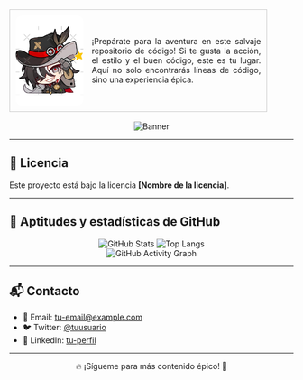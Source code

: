 <div style="display: flex; align-items: center; border: 1px solid #ccc; padding: 10px; width: fit-content;">

  <!-- Imagen alineada a la izquierda -->
  <img src="bot.png" alt="Avatar" width="120" style="margin-right: 15px; border-radius: 10px;">

  <!-- Texto alineado a la derecha -->
  <p style="text-align: justify; max-width: 300px; font-size: 14px;">
    ¡Prepárate para la aventura en este salvaje repositorio de código! Si te gusta la acción, el estilo y el buen código, este es tu lugar. Aquí no solo encontrarás líneas de código, sino una experiencia épica.
  </p>

</div>



<br>

<div align="center">
  <img src="some-boothill-gifs-v0-s34gs2v5zoqc1.gif" alt="Banner">
</div>




<hr>

<h2>📄 Licencia</h2>
<p>Este proyecto está bajo la licencia <strong>[Nombre de la licencia]</strong>.</p>

<hr>

<h2>🚀 Aptitudes y estadísticas de GitHub</h2>

<div align="center">
  <img src="https://github-readme-stats.vercel.app/api?username=FaceMdfk&show_icons=true&theme=tokyonight" alt="GitHub Stats" />
  <img src="https://github-readme-stats.vercel.app/api/top-langs/?username=FaceMdfk&layout=compact&theme=tokyonight" alt="Top Langs" />
  <br>
  <img src="https://github-readme-activity-graph.vercel.app/graph?username=FaceMdfk&theme=react-dark" alt="GitHub Activity Graph" />
</div>

<hr>

<h2>📬 Contacto</h2>
<ul>
  <li>📧 Email: <a href="mailto:tu-email@example.com">tu-email@example.com</a></li>
  <li>🐦 Twitter: <a href="https://twitter.com/tuusuario">@tuusuario</a></li>
  <li>💼 LinkedIn: <a href="https://linkedin.com/in/tuusuario">tu-perfil</a></li>
</ul>

<hr>

<p align="center">🔥 ¡Sígueme para más contenido épico! 🚀</p>
